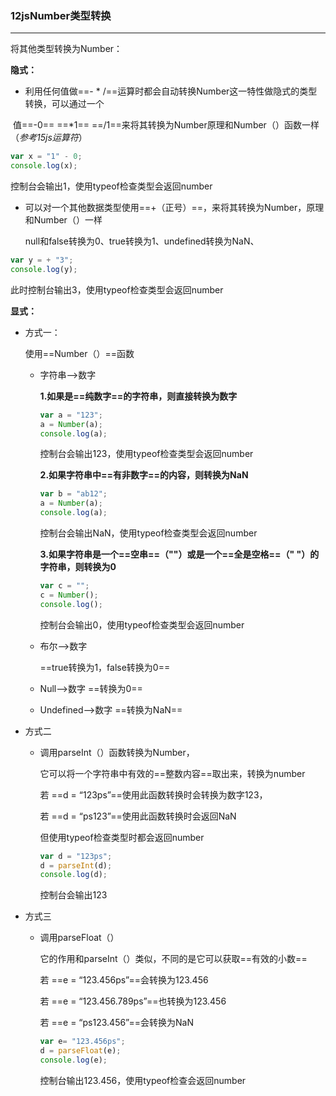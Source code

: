 ### 12jsNumber类型转换

---

将其他类型转换为Number：

**隐式：**

+ 利用任何值做==-    *     /==运算时都会自动转换Number这一特性做隐式的类型转换，可以通过一个

​    值==-0==   ==*1==    ==/1==来将其转换为Number原理和Number（）函数一样（*参考15js运算符*）

```js
var x = "1" - 0;
console.log(x);
```

控制台会输出1，使用typeof检查类型会返回number

 + 可以对一个其他数据类型使用==+（正号）==，来将其转换为Number，原理和Number（）一样

	null和false转换为0、true转换为1、undefined转换为NaN、

```js
var y = + "3";
console.log(y);
```

此时控制台输出3，使用typeof检查类型会返回number

**显式：**

+ 方式一：

	使用==Number（）==函数

	+ 字符串——>数字

		**1.**如果是==纯数字==的字符串，则直接转换为**数字**

		```js
		var a = "123";
		a = Number(a);
		console.log(a);
		```

		控制台会输出123，使用typeof检查类型会返回number

		**2.**如果字符串中==有非数字==的内容，则转换为**NaN**

		```js
		var b = "ab12";
		a = Number(a);
		console.log(a);
		```

		控制台会输出NaN，使用typeof检查类型会返回number

		**3.**如果字符串是一个==空串==（""）或是一个==全是空格==（"      "）的字符串，则转换为**0**

		```js
		var c = "";
		c = Number();
		console.log();
		```

		控制台会输出0，使用typeof检查类型会返回number

	+ 布尔——>数字

		==true转换为1，false转换为0==

	+ Null——>数字        ==转换为0==

	+ Undefined——>数字     ==转换为NaN==

+ 方式二

	+ 调用parseInt（）函数转换为Number，

		它可以将一个字符串中有效的==整数内容==取出来，转换为number

		若 ==d = “123ps”==使用此函数转换时会转换为数字123，

		若 ==d = “ps123”==使用此函数转换时会返回NaN

		但使用typeof检查类型时都会返回number

		```js
		var d = "123ps";
		d = parseInt(d);
		console.log(d);
		```

		控制台会输出123

+ 方式三

	+ 调用parseFloat（）

		它的作用和parseInt（）类似，不同的是它可以获取==有效的小数==

		若 ==e = “123.456ps”==会转换为123.456

		若 ==e = “123.456.789ps”==也转换为123.456

		若 ==e = “ps123.456”==会转换为NaN

		```js
		var e= "123.456ps";
		d = parseFloat(e);
		console.log(e);
		```

		控制台输出123.456，使用typeof检查会返回number

		

		

		

		